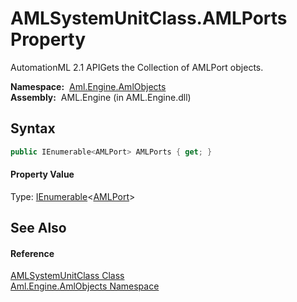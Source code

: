 AMLSystemUnitClass.AMLPorts Property
====================================
AutomationML 2.1 APIGets the Collection of AMLPort objects.

  **Namespace:**  [Aml.Engine.AmlObjects][1]  
  **Assembly:**  AML.Engine (in AML.Engine.dll)

Syntax
------

```csharp
public IEnumerable<AMLPort> AMLPorts { get; }
```

#### Property Value
Type: [IEnumerable][2]&lt;[AMLPort][3]>

See Also
--------

#### Reference
[AMLSystemUnitClass Class][4]  
[Aml.Engine.AmlObjects Namespace][1]  

[1]: ../README.md
[2]: https://docs.microsoft.com/dotnet/api/system.collections.generic.ienumerable-1
[3]: ../AMLPort/README.md
[4]: README.md
[5]: https://www.automationml.org
[6]: ../../icons/logoShade.png